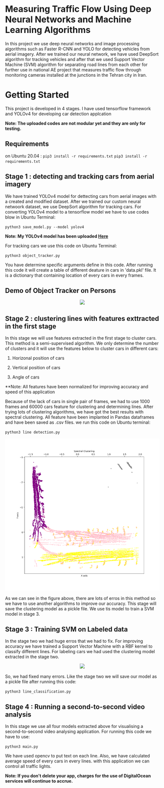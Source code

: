 # Measuring Traffic Flow Using Deep Neural Networks and Machine Learning Algorithms
In this project we use deep neural networks and image processing algorithms such as Faster R-CNN and YOLO for detecting vehicles from aerial imagery. After we trained our neural network, we have used DeepSort algorithm for tracking vehicles and after that we used Support Vector Machine (SVM) algorithm for separating road lines from each other for further use in national AE project that measures traffic flow through monitoring cameras installed at the junctions in the Tehran city in Iran.

# Getting Started

This project is developed in 4 stages. I have used tensorflow framework and YOLOv4 for developing car detection applcation

**Note: The uploaded codes are not modular yet and they are only for testing.**

## Requirements
on Ubuntu 20.04 :
`pip3 install -r requirements.txt`
`pip3 install -r requirements.txt`
    
## Stage 1 : detecting and tracking cars from aerial imagery

We have trained YOLOv4 model for dettecting cars from aerial images with a created and modified dataset. After we trained our custom neural netwoork dataset, we use DeepSort algorithm for tracking cars. For converting YOLOv4 model to a tensorflow model we have to use codes blow in Ubuntu Terminal:

`python3 save_model.py --model yolov4 `

**Note: My YOLOv4 model has been uploaded [Here](https://doc-08-84-docs.googleusercontent.com/docs/securesc/20suh9go1v3vlarroa5dsp4m809n4rbh/3ssikq7biincudege1abqb60la8oqrop/1623158550000/15400991575326207325/15400991575326207325/1krNerPoMZfPJXf-a9rgNXEILY0201gex?e=download&authuser=0&nonce=0761t5u6j0802&user=15400991575326207325&hash=6jfus4akvt3gkj2284m9bdd373df5l83)**

For tracking cars we use this code on Ubuntu Terminal:

`python3 object_tracker.py`

You have determine specific arguments define in this code. After running this code it will create a table of different deature in cars in 'data.pkl' file. It is a dictionary that containing location of every cars in every frames.

## Demo of Object Tracker on Persons

<p align="center"><img src="data/helpers/tracking.gif"\></p>

## Stage 2 : clustering lines with features exttracted in the first stage

In this stage we will use features extracted in the first stage to cluster cars. This method is a semi-supervised algorithm. We only determine the number of clusters and it will use the features below to cluster cars in different cars:

1. Horizonal position of cars

2. Vertical position of cars

3. Angle of cars

**Note: All features have been normalized for improving accuracy and speed of this application

Because of the lack of cars in single pair of frames, we had to use 1000 frames and 60000 cars feature for clustering and determining lines. After trying lots of clustering algorithms, we have got the best results with spectral clustering. All feature have been implanted in Pandas dataframes and have been saved as .csv files. we run this code on Ubuntu terminal:

`python3 line detection.py`

<p align="center"><img src="data/helpers/spec_4.png"\></p>

As we can see in the figure above, there are lots of erros in this method so we have to use another algorithms to improve our accuracy. This stage will save the clustering model as a pickle file. We use tis model to train a SVM model in stage 3.

## Stage 3 : Training SVM on Labeled data

In the stage two we had huge erros that we had to fix. For improving accuracy we have trained a Support Vector Machine with a RBF kernel to classify different lines. For labeling cars we had used the clustering model extracted in the stage two. 

<p align="center"><img src="data/helpers/spec_4_spectral.png"\></p>

So, we had fixed many errors. Like the stage two we will save our model as a pickle file after running this code:

`python3 line_classification.py`

## Stage 4 : Running a second-to-second video analysis

In this stage we use all four models extracted above for visualising a second-to-second video analysing application. For running this code we have to use:

`python3 main.py`

We have used opencv to put text on each line. Also, we have calculated average speed of every cars in every lines. with this application we can control all traffic lights.


**Note: If you don't delete your app, charges for the use of DigitalOcean services will continue to accrue.**
